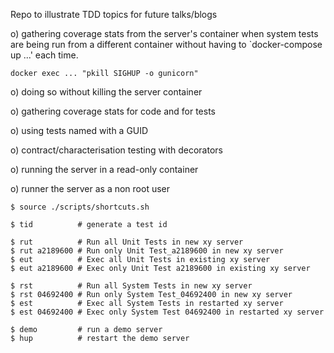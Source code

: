 
Repo to illustrate TDD topics for future talks/blogs

o) gathering coverage stats from the server's container
   when system tests are being run from a different container
   without having to `docker-compose up ...' each time.
   ```
   docker exec ... "pkill SIGHUP -o gunicorn"
   ```

o) doing so without killing the server container

o) gathering coverage stats for code and for tests

o) using tests named with a GUID

o) contract/characterisation testing with decorators

o) running the server in a read-only container

o) runner the server as a non root user

```
$ source ./scripts/shortcuts.sh

$ tid          # generate a test id

$ rut          # Run all Unit Tests in new xy server
$ rut a2189600 # Run only Unit Test_a2189600 in new xy server
$ eut          # Exec all Unit Tests in existing xy server
$ eut a2189600 # Exec only Unit Test a2189600 in existing xy server

$ rst          # Run all System Tests in new xy server
$ rst 04692400 # Run only System Test_04692400 in new xy server
$ est          # Exec all System Tests in restarted xy server
$ est 04692400 # Exec only System Test 04692400 in restarted xy server

$ demo         # run a demo server 
$ hup          # restart the demo server
```
